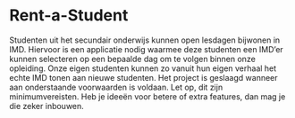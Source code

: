 # Rent-a-Student

Studenten uit het secundair onderwijs kunnen open lesdagen bijwonen in IMD. Hiervoor is een applicatie nodig waarmee deze studenten een IMD’er kunnen selecteren op een bepaalde dag om te volgen binnen onze opleiding. Onze eigen studenten kunnen zo vanuit hun eigen verhaal het echte IMD tonen aan nieuwe studenten. Het project is geslaagd wanneer aan onderstaande voorwaarden is voldaan. Let op, dit zijn minimumvereisten. Heb je ideeën voor betere of extra features, dan mag je die zeker inbouwen.
